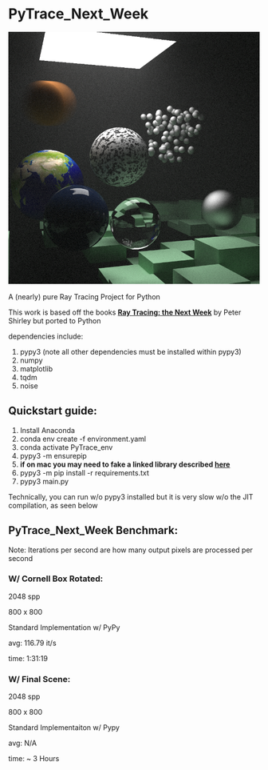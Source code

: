 # PyTrace_Next_Week

![image2](./references/final_scene.png)

A (nearly) pure Ray Tracing Project for Python

This work is based off the books **[Ray Tracing: the Next Week](https://github.com/RayTracing/raytracingthenextweek)** by Peter Shirley but ported to Python 

dependencies include: 
1. pypy3 (note all other dependencies must be installed within pypy3)
2. numpy 
3. matplotlib
4. tqdm
5. noise


## Quickstart guide: 
1. Install Anaconda
2. conda env create -f environment.yaml
3. conda activate PyTrace_env
4. pypy3 -m ensurepip
5. **if on mac you may need to fake a linked library described [here](https://bitbucket.org/pypy/pypy/issues/2942/unable-to-install-numpy-with-pypy3-on)**
6. pypy3 -m pip install -r requirements.txt
7. pypy3 main.py 



Technically, you can run w/o pypy3 installed but it is very slow w/o the JIT compilation, as seen below 

## PyTrace_Next_Week Benchmark: 
Note: Iterations per second are how many output pixels are processed per second 
 
### W/ Cornell Box Rotated: 
2048 spp

800 x 800

Standard Implementation w/ PyPy

avg: 116.79 it/s

time: 1:31:19

### W/ Final Scene: 
2048 spp

800 x 800

Standard Implementaiton w/ Pypy

avg: N/A 

time: ~ 3 Hours


